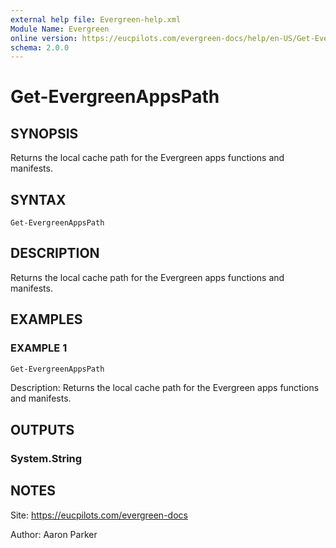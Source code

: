 ```yaml
---
external help file: Evergreen-help.xml
Module Name: Evergreen
online version: https://eucpilots.com/evergreen-docs/help/en-US/Get-EvergreenAppsPath/
schema: 2.0.0
---
```


# Get-EvergreenAppsPath

## SYNOPSIS

Returns the local cache path for the Evergreen apps functions and manifests.

## SYNTAX

```
Get-EvergreenAppsPath
```

## DESCRIPTION

Returns the local cache path for the Evergreen apps functions and manifests.

## EXAMPLES

### EXAMPLE 1

```powershell
Get-EvergreenAppsPath
```

Description:
Returns the local cache path for the Evergreen apps functions and manifests.

## OUTPUTS

### System.String

## NOTES

Site: https://eucpilots.com/evergreen-docs

Author: Aaron Parker
